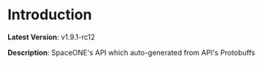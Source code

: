 # Introduction

**Latest Version**: v1.9.1-rc12


**Description**: SpaceONE's API which auto-generated from API's Protobuffs


